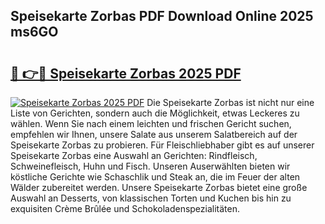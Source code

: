 ## Speisekarte Zorbas PDF Download Online 2025 ms6GO

# <h2><a href="http://gccutt3.nevu.top/?p=Speisekarte+Zorbas">🔗 👉🔴 Speisekarte Zorbas 2025 PDF</a></h2>

[![Speisekarte Zorbas 2025 PDF](https://i.imgur.com/dBaPXMq.png)](http://gccutt3.nevu.top/?p=Speisekarte+Zorbas)
Die Speisekarte Zorbas ist nicht nur eine Liste von Gerichten, sondern auch die Möglichkeit, etwas Leckeres zu wählen. Wenn Sie nach einem leichten und frischen Gericht suchen, empfehlen wir Ihnen, unsere Salate aus unserem Salatbereich auf der Speisekarte Zorbas zu probieren. Für Fleischliebhaber gibt es auf unserer Speisekarte Zorbas eine Auswahl an Gerichten: Rindfleisch, Schweinefleisch, Huhn und Fisch. Unseren Auserwählten bieten wir köstliche Gerichte wie Schaschlik und Steak an, die im Feuer der alten Wälder zubereitet werden. Unsere Speisekarte Zorbas bietet eine große Auswahl an Desserts, von klassischen Torten und Kuchen bis hin zu exquisiten Crème Brûlée und Schokoladenspezialitäten.
